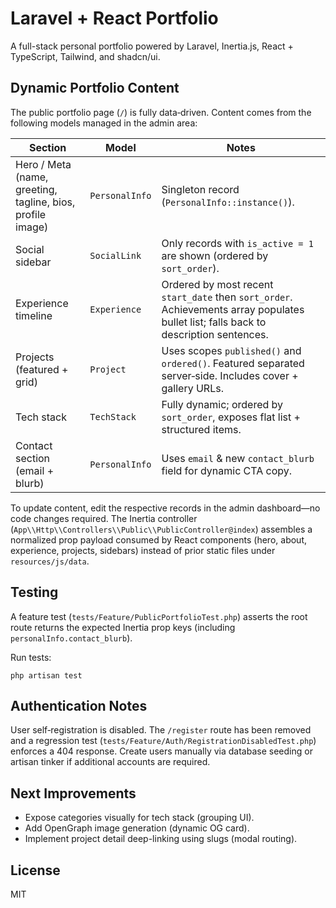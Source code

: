 # Laravel + React Portfolio

A full-stack personal portfolio powered by Laravel, Inertia.js, React + TypeScript, Tailwind, and shadcn/ui.

## Dynamic Portfolio Content

The public portfolio page (`/`) is fully data‑driven. Content comes from the following models managed in the admin area:

| Section | Model | Notes |
|---------|-------|-------|
| Hero / Meta (name, greeting, tagline, bios, profile image) | `PersonalInfo` | Singleton record (`PersonalInfo::instance()`). |
| Social sidebar | `SocialLink` | Only records with `is_active = 1` are shown (ordered by `sort_order`). |
| Experience timeline | `Experience` | Ordered by most recent `start_date` then `sort_order`. Achievements array populates bullet list; falls back to description sentences. |
| Projects (featured + grid) | `Project` | Uses scopes `published()` and `ordered()`. Featured separated server‑side. Includes cover + gallery URLs. |
| Tech stack | `TechStack` | Fully dynamic; ordered by `sort_order`, exposes flat list + structured items. |
| Contact section (email + blurb) | `PersonalInfo` | Uses `email` & new `contact_blurb` field for dynamic CTA copy. |

To update content, edit the respective records in the admin dashboard—no code changes required. The Inertia controller (`App\\Http\\Controllers\\Public\\PublicController@index`) assembles a normalized prop payload consumed by React components (hero, about, experience, projects, sidebars) instead of prior static files under `resources/js/data`.

## Testing

A feature test (`tests/Feature/PublicPortfolioTest.php`) asserts the root route returns the expected Inertia prop keys (including `personalInfo.contact_blurb`).

Run tests:
```
php artisan test
```

## Authentication Notes

User self‑registration is disabled. The `/register` route has been removed and a regression test (`tests/Feature/Auth/RegistrationDisabledTest.php`) enforces a 404 response. Create users manually via database seeding or artisan tinker if additional accounts are required.

## Next Improvements
- Expose categories visually for tech stack (grouping UI).
- Add OpenGraph image generation (dynamic OG card).
- Implement project detail deep-linking using slugs (modal routing).

## License
MIT
